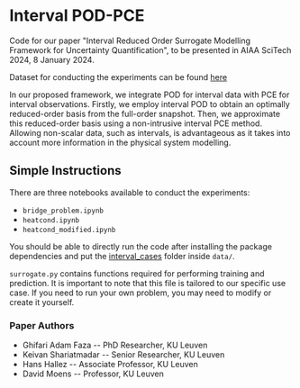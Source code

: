 # Interval POD-PCE

Code for our paper "Interval Reduced Order Surrogate Modelling Framework for Uncertainty Quantification", to be presented in AIAA SciTech 2024, 8 January 2024.

Dataset for conducting the experiments can be found [here](https://kuleuven-my.sharepoint.com/:f:/g/personal/adam_faza_kuleuven_be/EqGF39FteuVGn2n7qQCf6TgBlxfvbElY4s3BVnO7bFvmHg?e=244eHY)

In our proposed framework, we integrate POD for interval data with PCE for interval observations. Firstly, we employ interval POD to obtain an optimally reduced-order basis from the full-order snapshot. Then, we approximate this reduced-order basis using a non-intrusive interval PCE method. Allowing non-scalar data, such as intervals, is advantageous as it takes into account more information in the physical system modelling.

## Simple Instructions
There are three notebooks available to conduct the experiments:
* `bridge_problem.ipynb`
* `heatcond.ipynb`
* `heatcond_modified.ipynb`

You should be able to directly run the code after installing the package dependencies and put the [interval_cases](https://kuleuven-my.sharepoint.com/:f:/g/personal/adam_faza_kuleuven_be/EqGF39FteuVGn2n7qQCf6TgBlxfvbElY4s3BVnO7bFvmHg?e=244eHY) folder inside `data/`. 

`surrogate.py` contains functions required for performing training and prediction. It is important to note that this file is tailored to our specific use case. If you need to run your own problem, you may need to modify or create it yourself.

### Paper Authors
* Ghifari Adam Faza -- PhD Researcher, KU Leuven
* Keivan Shariatmadar -- Senior Researcher, KU Leuven
* Hans Hallez -- Associate Professor, KU Leuven
* David Moens -- Professor, KU Leuven